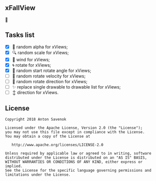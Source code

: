 xFallView
---------

:ant:

Tasks list
----------
- [x] :eyes: random alpha for xViews;
- [x] :mag: random scale for xViews;
- [x] :dash: wind for xViews;
- [x] :cyclone: rotate for xViews;
- [x] :triangular_ruler: random start rotate angle for xViews;
- [ ] :bicyclist: random rotate velocity for xViews;
- [ ] :arrows_counterclockwise: random rotate direction for xViews;
- [ ] :sparkles: replace single drawable to drawable list for xViews;
- [ ] :arrow_up_down: direction for xViews.

License
-------

	Copyright 2018 Anton Savenok

	Licensed under the Apache License, Version 2.0 (the "License");
	you may not use this file except in compliance with the License.
	You may obtain a copy of the License at

	   http://www.apache.org/licenses/LICENSE-2.0

	Unless required by applicable law or agreed to in writing, software
	distributed under the License is distributed on an "AS IS" BASIS,
	WITHOUT WARRANTIES OR CONDITIONS OF ANY KIND, either express or implied.
	See the License for the specific language governing permissions and
	limitations under the License.
